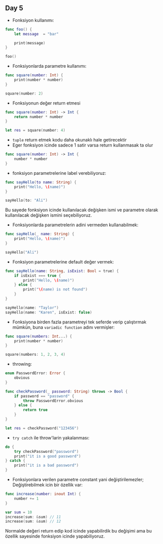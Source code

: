 ## Day 5

- Fonksiyon kullanımı:

```swift
func foo() {
    let message  = "bar"

    print(message)
}

foo()
```

- Fonksiyonlarda parametre kullanımı:

```swift
func square(number: Int) {
    print(number * number)
}

square(number: 2)
```

- Fonksiyonun değer return etmesi

```swift
func square(number: Int) -> Int {
    return number * number
}

let res = square(number: 4)
```

- `tuple` return etmek kodu daha okunaklı hale getirecektir
- Eger fonksiyon icinde sadece 1 satir varsa return kullanmasak ta olur

```swift
func square(number: Int) -> Int {
    number * number
}
```

- fonksiyon parametrelerine label verebiliyoruz:

```swift
func sayHello(to name: String) {
    print("Hello, \(name)")
}

sayHello(to: "Ali")
```

Bu sayede fonksiyon icinde kullanılacak değişken ismi ve parametre olarak kullanılacak değişken ismini seçebiliyoruz.

- Fonksiyonlarda parametrelerin adini vermeden kullanabilmek:

```swift
func sayHello(_ name: String) {
    print("Hello, \(name)")
}

sayHello("Ali")
```

- Fonksiyon parametrelerine default değer vermek:

```swift
func sayHello(name: String, isExist: Bool = true) {
    if isExist === true {
        print("Hello, \(name)")
    } else {
        print("\(name) is not found")
    }
}

sayHello(name: "Taylor")
sayHello(name: "Karen", isExist: false)
```

- Fonksiyona birden fazla parametreyi tek seferde verip çalıştırmak mümkün, buna `variadic function` adını vermişler:

```swift
func square(numbers: Int...) {
    print(number * number)
}

square(numbers: 1, 2, 3, 4)
```

- throwing:

```swift
enum PasswordError: Error {
    obvious
}

func checkPassword(_ password: String) throws -> Bool {
    if password == "password" {
        throw PasswordError.obvious
    } else {
        return true
    }
}

let res = checkPassword("123456")
```

- `try catch` ile throw'larin yakalanması:

```swift
do {
    try checkPassword("password")
    print("it is a good password")
} catch {
    print("it is a bad password")
}
```

- Fonksiyonlara verilen parametre constant yani değiştirilemezler; Değiştirebilmek icin bir özellik var:

```swift
func increase(number: inout Int) {
    number += 1
}

var sum = 10
increase(sum: &sum) // 11
increase(sum: &sum) // 12
```

Normalde değeri return edip kod icinde yapabilirdik bu değişimi ama bu özellik sayesinde fonksiyon icinde yapabiliyoruz.